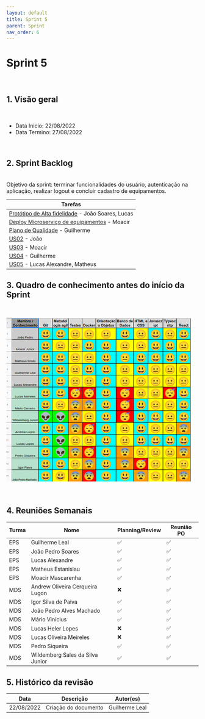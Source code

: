 ```yaml
---
layout: default
title: Sprint 5 
parent: Sprint
nav_order: 6
---
```

# Sprint 5 

<br>

## 1. Visão geral

<br>

- Data Inicio: 22/08/2022
- Data Termino: 27/08/2022

<br>

## 2. Sprint Backlog

<br>
Objetivo da sprint: terminar funcionalidades do usuário, autenticação na aplicação, realizar logout e concluir cadastro de equipamentos.

|Tarefas|
|--------|
|[Protótipo de Alta fidelidade](https://github.com/fga-eps-mds/2022-1-Alectrion-DOC/issues/123) -  João Soares, Lucas|
|[Deploy Microserviço de equipamentos](https://github.com/fga-eps-mds/2022-1-Alectrion-DOC/issues/129) -  Moacir|
|[Plano de Qualidade](https://github.com/fga-eps-mds/2022-1-Alectrion-DOC/issues/125) - Guilherme|
|[US02](https://github.com/fga-eps-mds/2022-1-Alectrion-DOC/issues/61) - João|
|[US03](https://github.com/fga-eps-mds/2022-1-Alectrion-DOC/issues/64) -  Moacir|
|[US04](https://github.com/fga-eps-mds/2022-1-Alectrion-DOC/issues/65) - Guilherme|
|[US05](https://github.com/fga-eps-mds/2022-1-Alectrion-DOC/issues/76) -  Lucas Alexandre, Matheus|

## 3. Quadro de conhecimento antes do início da Sprint

<br>

![Quadro de conhecimento Semana ](./assets/quadro3.png)

<br>

## 4. Reuniões Semanais

|Turma|Nome|Planning/Review|Reunião PO|
|--|--|--|--|
|EPS|Guilherme Leal|:white_check_mark:|:white_check_mark:|
|EPS|João Pedro Soares|:white_check_mark:|:white_check_mark:|
|EPS|Lucas Alexandre|:white_check_mark:|:white_check_mark:|
|EPS|Matheus Estanislau|:white_check_mark:|:white_check_mark:|
|EPS|Moacir Mascarenha|:white_check_mark:|:white_check_mark:|
|MDS|Andrew Oliveira Cerqueira Lugon|:x:|:white_check_mark:|
|MDS|Igor Silva de Paiva|:white_check_mark:|:white_check_mark:|
|MDS|João Pedro Alves Machado|:white_check_mark:|:white_check_mark:|
|MDS|Mário Vinícius|:white_check_mark:|:white_check_mark:|
|MDS|Lucas Heler Lopes|:x:|:white_check_mark:|
|MDS|Lucas Oliveira Meireles|:x:|:white_check_mark:|
|MDS|Pedro Siqueira|:white_check_mark:|:white_check_mark:|
|MDS|Wildemberg Sales da Silva Junior|:white_check_mark:|:white_check_mark:|

## 5. Histórico da revisão

|**Data**|**Descrição**|**Autor(es)**|
|--------|-------------|-------------|
|22/08/2022|Criação do documento| Guilherme Leal |


